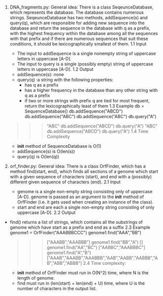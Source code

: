 1. DNA_fragments.py:
 General idea: 
    There is a class SeqeunceDatabase, which represents the database. The database contains numerous strings.
    SeqeunceDatabase has two methods, addSequence(s) and query(q), which are responsible for adding new sequence into the database 
    and return the sequence in the database with q as a prefix, with the highest frequency within the database among all the sequences with that prefix
    and if there are numerous sequences that suit these conditions, it should be lexicographically smallest of them.
 1.1 Input
    - The input to addSequence is a single nonempty string of uppercase letters in uppercase [A-D].
    - The input to query is a single (possibly empty) string of uppercase letters in uppercase [A-D].
 1.2 Output
    - addSequence(s): none
    - query(q) :a string with the following properties:
        -  has q as a prefix
        -  has a higher frequency in the database than any other string with q as a prefix
        -  if two or more strings with prefix q are tied for most frequent, return the lexicographically least of them
 1.3 Example
    db = SequenceDatabase()
    db.addSequence("ABCD")
    db.addSequence("ABC")
    db.addSequence("ABC")
    db.query("A")
    >>> "ABC"
    db.addSequence("ABCD")
    db.query("A")
    >>> "ABC"
    db.addSequence("ABCD")
    db.query("A")
1.4 Time Complexity
    - __init__ method of SequenceDatabase is O(1)
    - addSequence(s) is O(len(s))
    - query(q) is O(len(q))
    
2. orf_finder.py:
 General idea: 
 There is a class OrfFinder, which has a method find(start, end), which finds all sections of a genome which start with a given sequence of
 characters (start), and end with a (possibly) different given sequence of characters (end).
2.1 Input
    - genome is a single non-empty string consisting only of uppercase [A-D]. genome is passed as an
    argument to the __init__ method of OrfFinder (i.e. it gets used when creating an instance of the class).
    - start and end are each a single non-empty string consisting of only uppercase [A-D].
 2.2 Output
  - find() returns a list of strings, which contains all the substrings of genome which have start
    as a prefix and end as a suffix
 2.3 Example
    genome1 = OrfFinder("AAABBBCCC")
    genome1.find("AAA","BB")
    >>> ["AAABB","AAABBB"]
    genome1.find("BB","A")
    >>>[]
    genome1.find("AA","BC")
    >>>["AABBC","AAABBBC"]
    genome1.find("A","B")
    >>> ["AAAB","AAABB","AAABBB","AAB","AABB","AABBB","AB","ABB","ABBB"]
2.4  Time complexity: 
     - __init__ method of OrfFinder must run in O(N^2) time, where N is the length of genome.
     - find must run in (len(start) + len(end) + U) time, where U is the number of characters in the output list.

